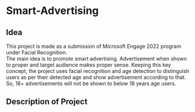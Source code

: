 # Smart-Advertising

## Idea
This project is made as a submission of Microsoft Engage 2022 program under Facial Recognition. <br /> 
The main idea is to promote smart advertising. Advertisement when shown to proper and target audience makes proper sense. Keeping this key concept, the project uses facial recognition and age detection to distinguish users as per their detected age and show advertisement according to that. <br />
So, 18+ advertisements will not be shown to below 18 years age users.

## Description of Project

